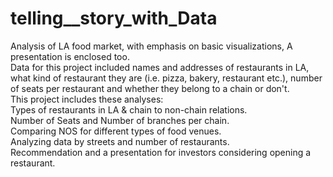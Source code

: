 # telling__story_with_Data
Analysis of LA food market, with emphasis on basic visualizations, A presentation is enclosed too.
<br>
Data for this project included names and addresses of restaurants in LA, what kind of restaurant they are (i.e. pizza, bakery, restaurant etc.), number of seats per restaurant and whether they belong to a chain or don't.
<br>
This project includes these analyses: 
<br>
Types of restaurants in LA & chain to non-chain relations.
<br>
Number of Seats and Number of branches per chain.
<br>
Comparing NOS for different types of food venues.
<br>
Analyzing data by streets and number of restaurants.
<br>
Recommendation and a presentation for investors considering opening a restaurant.

